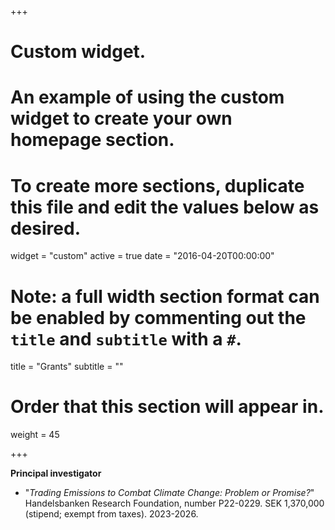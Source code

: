 +++
# Custom widget.
# An example of using the custom widget to create your own homepage section.
# To create more sections, duplicate this file and edit the values below as desired.
widget = "custom"
active = true
date = "2016-04-20T00:00:00"

# Note: a full width section format can be enabled by commenting out the `title` and `subtitle` with a `#`.
title = "Grants"
subtitle = ""

# Order that this section will appear in.
weight = 45

+++

**Principal investigator**

-  "_Trading Emissions to Combat Climate Change: Problem or Promise?_" Handelsbanken Research Foundation, number P22-0229. SEK 1,370,000 (stipend; exempt from taxes). 2023-2026.



